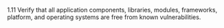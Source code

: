 1.11 Verify that all application components, libraries, modules, frameworks, platform, and operating systems are free from known vulnerabilities.
